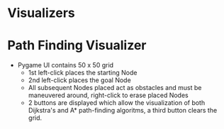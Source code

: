 # Visualizers

# Path Finding Visualizer
  - Pygame UI contains 50 x 50 grid
    - 1st left-click places the starting Node
    - 2nd left-click places the goal Node
    - All subsequent Nodes placed act as obstacles and must be maneuvered around, right-click to erase placed Nodes
    - 2 buttons are displayed which allow the visualization of both Dijkstra's and A* path-finding algoritms, a third button clears the grid.
